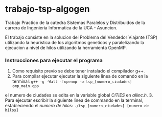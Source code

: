 # trabajo-tsp-algogen
Trabajo Practico de la catedra Sistemas Paralelos y Distribuidos de la carrera de Ingenieria Informatica de la UCA - Asuncion.

El trabajo consiste en la solucion del Problema del Vendedor Viajante (TSP) utilizando la heuristica de los algoritmos geneticos y paralelizando la ejecucion a nivel de hilos utilizando la herramienta OpenMP.

### Instrucciones para ejecutar el programa

1. Como requisito previo se debe tener instalado el compilador g++.
2. Para compilar ejecutar ejecutar la siguiente linea de comando en la  terminal: 
    `g++ -g -Wall -fopenmp -o tsp_[numero_ciudades] omp_main.cpp`
    
el numero de ciudades se edita en la variable global *CITIES* en *allinc.h*.
3. Para ejecutar escribir la siguiente linea de commando en la terminal, estableciendo el *numero de hilos*:
    `./tsp_[numero_ciudades] [numero de hilos]`

